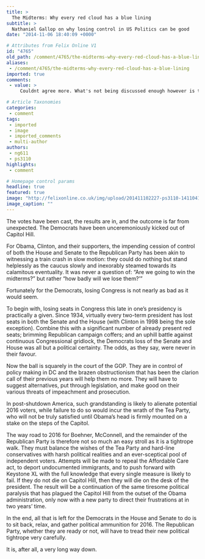```yaml
---
title: >
  The Midterms: Why every red cloud has a blue lining
subtitle: >
  Nathaniel Gallop on why losing control in US Politics can be good
date: "2014-11-06 18:40:09 +0000"

# Attributes from Felix Online V1
id: "4765"
old_path: /comment/4765/the-midterms-why-every-red-cloud-has-a-blue-lining
aliases:
 - /comment/4765/the-midterms-why-every-red-cloud-has-a-blue-lining
imported: true
comments:
 - value: >
     Couldnt agree more. What's not being discussed enough however is the role played by 6 years of concerted Republican Gerrymandering of congressional districts , the 'early' stage impact of Voter ID/Poll tax implementation and the oversized impact of post Citizen-United campaign financing. Sad state of affairs or maybe the Perfect GOP Storm! ,This hotel is a four . 5 star choice located in the business location. Baseball used regarding the reason I woke up on the inside morning. Rondo's contract also makes him a captivating piece. <br>fifa 16 hack http://creditsfut.com/

# Article Taxonomies
categories:
 - comment
tags:
 - imported
 - image
 - imported_comments
 - multi-author
authors:
 - ng611
 - ps3110
highlights:
 - comment

# Homepage control params
headline: true
featured: true
image: "http://felixonline.co.uk/img/upload/201411102227-ps3110-141104111650-midterm-elections-2014-pivit-620xa.jpg"
image_caption: ""
---
```


The votes have been cast, the results are in, and the outcome is far from unexpected. The Democrats have been unceremoniously kicked out of Capitol Hill.

For Obama, Clinton, and their supporters, the impending cession of control of both the House and Senate to the Republican Party has been akin to witnessing a train crash in slow motion: they could do nothing but stand helplessly as the caucus slowly and inexorably steamed towards its calamitous eventuality. It was never a question of: “Are we going to win the midterms?” but rather “how badly will we lose them?’”

Fortunately for the Democrats, losing Congress is not nearly as bad as it would seem.

To begin with, losing seats in Congress this late in one’s presidency is practically a given. Since 1934, virtually every two-term president has lost seats in both the Senate and the House (with Clinton in 1998 being the sole exception). Combine this with a significant number of already present red seats; brimming Republican campaign coffers; and an uphill battle against continuous Congressional gridlock, the Democrats loss of the Senate and House was all but a political certainty. The odds, as they say, were never in their favour.

Now the ball is squarely in the court of the GOP. They are in control of policy making in DC and the brazen obstructionism that has been the clarion call of their previous years will help them no more. They will have to suggest alternatives, put through legislation, and make good on their various threats of impeachment and prosecution.

In post-shutdown America, such grandstanding is likely to alienate potential 2016 voters, while failure to do so would incur the wrath of the Tea Party, who will not be truly satisfied until Obama’s head is firmly mounted on a stake on the steps of the Capitol.

The way road to 2016 for Boehner, McConnell, and the remainder of the Republican Party is therefore not so much an easy stroll as it is a tightrope walk. They must balance the wishes of the Tea Party and hard-line conservatives with harsh political realities and an ever-sceptical pool of independent voters. Attempts will be made to repeal the Affordable Care act, to deport undocumented immigrants, and to push forward with Keystone XL with the full knowledge that every single measure is likely to fail. If they do not die on Capitol Hill, then they will die on the desk of the president. The result will be a continuation of the same tiresome political paralysis that has plagued the Capitol Hill from the outset of the Obama administration, only now with a new party to direct their frustrations at in two years’ time.

In the end, all that is left for the Democrats in the House and Senate to do is to sit back, relax, and gather political ammunition for 2016. The Republican Party, whether they are ready or not, will have to tread their new political tightrope very carefully.

It is, after all, a very long way down.
